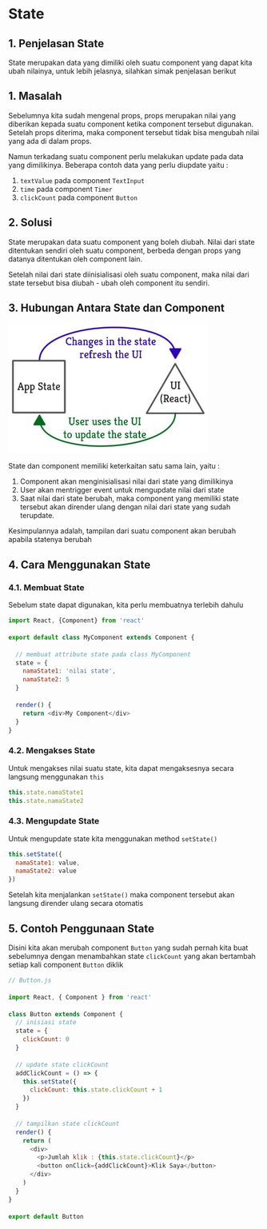 # State

## 1. Penjelasan State

State merupakan data yang dimiliki oleh suatu component yang dapat kita ubah nilainya, untuk lebih jelasnya, silahkan simak penjelasan berikut

## 1. Masalah

Sebelumnya kita sudah mengenal props, props merupakan nilai yang diberikan kepada suatu component ketika component tersebut digunakan. Setelah props diterima, maka component tersebut tidak bisa mengubah nilai yang ada di dalam props.

Namun terkadang suatu component perlu melakukan update pada data yang dimilikinya. Beberapa contoh data yang perlu diupdate yaitu :

1. `textValue` pada component `TextInput`
2. `time` pada component `Timer`
3. `clickCount` pada component `Button`

## 2. Solusi

State merupakan data suatu component yang boleh diubah. Nilai dari state ditentukan sendiri oleh suatu component, berbeda dengan props yang datanya ditentukan oleh component lain.

Setelah nilai dari state diinisialisasi oleh suatu component, maka nilai dari state tersebut bisa diubah - ubah oleh component itu sendiri.

## 3. Hubungan Antara State dan Component

<img src="state.jpg" width="400" />

State dan component memiliki keterkaitan satu sama lain, yaitu :

1.  Component akan menginisialisasi nilai dari state yang dimilikinya
2.  User akan mentrigger event untuk mengupdate nilai dari state
3.  Saat nilai dari state berubah, maka component yang memiliki state tersebut akan dirender ulang dengan nilai dari state yang sudah terupdate.

Kesimpulannya adalah, tampilan dari suatu component akan berubah apabila statenya berubah

## 4. Cara Menggunakan State

### 4.1. Membuat State

Sebelum state dapat digunakan, kita perlu membuatnya terlebih dahulu

```Javascript
import React, {Component} from 'react'

export default class MyComponent extends Component {

  // membuat attribute state pada class MyComponent
  state = {
    namaState1: 'nilai state',
    namaState2: 5
  }

  render() {
    return <div>My Component</div>
  }
}
```

### 4.2. Mengakses State

Untuk mengakses nilai suatu state, kita dapat mengaksesnya secara langsung menggunakan `this`

```javascript
this.state.namaState1
this.state.namaState2
```

### 4.3. Mengupdate State

Untuk mengupdate state kita menggunakan method `setState()`

```Javascript
this.setState({
  namaState1: value,
  namaState2: value
})
```

Setelah kita menjalankan `setState()` maka component tersebut akan langsung dirender ulang secara otomatis

## 5. Contoh Penggunaan State

Disini kita akan merubah component `Button` yang sudah pernah kita buat sebelumnya dengan menambahkan state `clickCount` yang akan bertambah setiap kali component `Button` diklik

```javascript
// Button.js

import React, { Component } from 'react'

class Button extends Component {
  // inisiasi state
  state = {
    clickCount: 0
  }

  // update state clickCount
  addClickCount = () => {
    this.setState({
      clickCount: this.state.clickCount + 1
    })
  }

  // tampilkan state clickCount
  render() {
    return (
      <div>
        <p>Jumlah klik : {this.state.clickCount}</p>
        <button onClick={addClickCount}>Klik Saya</button>
      </div>
    )
  }
}

export default Button
```
